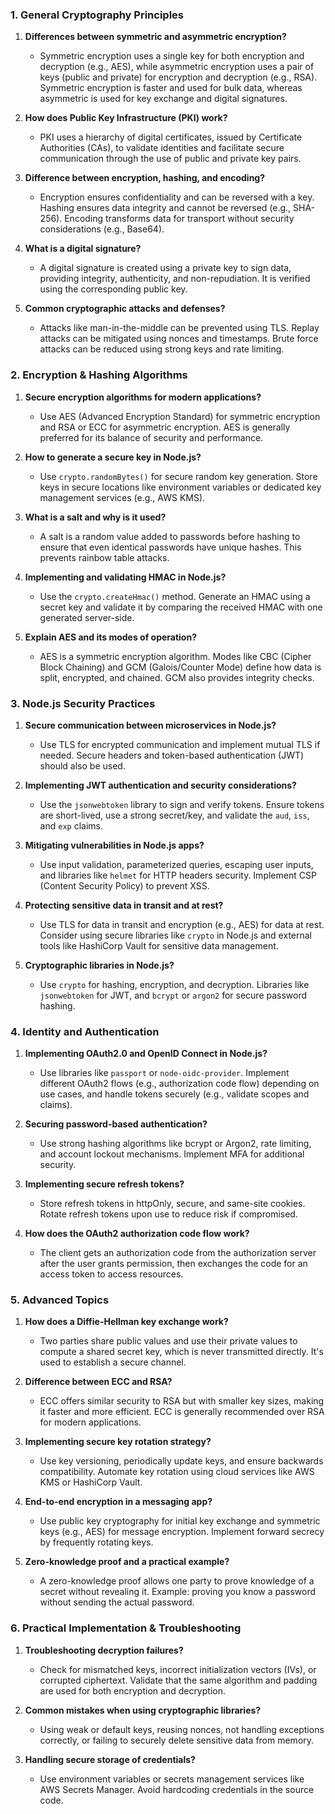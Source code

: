 ### 1. **General Cryptography Principles**

1.  **Differences between symmetric and asymmetric encryption?**

    - Symmetric encryption uses a single key for both encryption and decryption (e.g., AES), while asymmetric encryption uses a pair of keys (public and private) for encryption and decryption (e.g., RSA). Symmetric encryption is faster and used for bulk data, whereas asymmetric is used for key exchange and digital signatures.
2.  **How does Public Key Infrastructure (PKI) work?**

    - PKI uses a hierarchy of digital certificates, issued by Certificate Authorities (CAs), to validate identities and facilitate secure communication through the use of public and private key pairs.
3.  **Difference between encryption, hashing, and encoding?**

    - Encryption ensures confidentiality and can be reversed with a key. Hashing ensures data integrity and cannot be reversed (e.g., SHA-256). Encoding transforms data for transport without security considerations (e.g., Base64).
4.  **What is a digital signature?**

    - A digital signature is created using a private key to sign data, providing integrity, authenticity, and non-repudiation. It is verified using the corresponding public key.
5.  **Common cryptographic attacks and defenses?**

    - Attacks like man-in-the-middle can be prevented using TLS. Replay attacks can be mitigated using nonces and timestamps. Brute force attacks can be reduced using strong keys and rate limiting.

### 2. **Encryption & Hashing Algorithms**

1.  **Secure encryption algorithms for modern applications?**

    - Use AES (Advanced Encryption Standard) for symmetric encryption and RSA or ECC for asymmetric encryption. AES is generally preferred for its balance of security and performance.
2.  **How to generate a secure key in Node.js?**

    - Use `crypto.randomBytes()` for secure random key generation. Store keys in secure locations like environment variables or dedicated key management services (e.g., AWS KMS).
3.  **What is a salt and why is it used?**

    - A salt is a random value added to passwords before hashing to ensure that even identical passwords have unique hashes. This prevents rainbow table attacks.
4.  **Implementing and validating HMAC in Node.js?**

    - Use the `crypto.createHmac()` method. Generate an HMAC using a secret key and validate it by comparing the received HMAC with one generated server-side.
5.  **Explain AES and its modes of operation?**

    - AES is a symmetric encryption algorithm. Modes like CBC (Cipher Block Chaining) and GCM (Galois/Counter Mode) define how data is split, encrypted, and chained. GCM also provides integrity checks.

### 3. **Node.js Security Practices**

1.  **Secure communication between microservices in Node.js?**

    - Use TLS for encrypted communication and implement mutual TLS if needed. Secure headers and token-based authentication (JWT) should also be used.
2.  **Implementing JWT authentication and security considerations?**

    - Use the `jsonwebtoken` library to sign and verify tokens. Ensure tokens are short-lived, use a strong secret/key, and validate the `aud`, `iss`, and `exp` claims.
3.  **Mitigating vulnerabilities in Node.js apps?**

    - Use input validation, parameterized queries, escaping user inputs, and libraries like `helmet` for HTTP headers security. Implement CSP (Content Security Policy) to prevent XSS.
4.  **Protecting sensitive data in transit and at rest?**

    - Use TLS for data in transit and encryption (e.g., AES) for data at rest. Consider using secure libraries like `crypto` in Node.js and external tools like HashiCorp Vault for sensitive data management.
5.  **Cryptographic libraries in Node.js?**

    - Use `crypto` for hashing, encryption, and decryption. Libraries like `jsonwebtoken` for JWT, and `bcrypt` or `argon2` for secure password hashing.

### 4. **Identity and Authentication**

1.  **Implementing OAuth2.0 and OpenID Connect in Node.js?**

    - Use libraries like `passport` or `node-oidc-provider`. Implement different OAuth2 flows (e.g., authorization code flow) depending on use cases, and handle tokens securely (e.g., validate scopes and claims).
2.  **Securing password-based authentication?**

    - Use strong hashing algorithms like bcrypt or Argon2, rate limiting, and account lockout mechanisms. Implement MFA for additional security.
3.  **Implementing secure refresh tokens?**

    - Store refresh tokens in httpOnly, secure, and same-site cookies. Rotate refresh tokens upon use to reduce risk if compromised.
4.  **How does the OAuth2 authorization code flow work?**

    - The client gets an authorization code from the authorization server after the user grants permission, then exchanges the code for an access token to access resources.

### 5. **Advanced Topics**

1.  **How does a Diffie-Hellman key exchange work?**

    - Two parties share public values and use their private values to compute a shared secret key, which is never transmitted directly. It's used to establish a secure channel.
2.  **Difference between ECC and RSA?**

    - ECC offers similar security to RSA but with smaller key sizes, making it faster and more efficient. ECC is generally recommended over RSA for modern applications.
3.  **Implementing secure key rotation strategy?**

    - Use key versioning, periodically update keys, and ensure backwards compatibility. Automate key rotation using cloud services like AWS KMS or HashiCorp Vault.
4.  **End-to-end encryption in a messaging app?**

    - Use public key cryptography for initial key exchange and symmetric keys (e.g., AES) for message encryption. Implement forward secrecy by frequently rotating keys.
5.  **Zero-knowledge proof and a practical example?**

    - A zero-knowledge proof allows one party to prove knowledge of a secret without revealing it. Example: proving you know a password without sending the actual password.

### 6. **Practical Implementation & Troubleshooting**

1.  **Troubleshooting decryption failures?**

    - Check for mismatched keys, incorrect initialization vectors (IVs), or corrupted ciphertext. Validate that the same algorithm and padding are used for both encryption and decryption.
2.  **Common mistakes when using cryptographic libraries?**

    - Using weak or default keys, reusing nonces, not handling exceptions correctly, or failing to securely delete sensitive data from memory.
3.  **Handling secure storage of credentials?**

    - Use environment variables or secrets management services like AWS Secrets Manager. Avoid hardcoding credentials in the source code.
